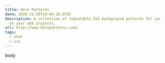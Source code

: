 ```yaml
---
title: Hero Patterns
date: 2020-11-20T14:44:28.078Z
description: A collection of repeatable SVG background patterns for you to use
  on your web projects.
url: http://www.heropatterns.com/
tags:
  - html
  - css
---
```

body
